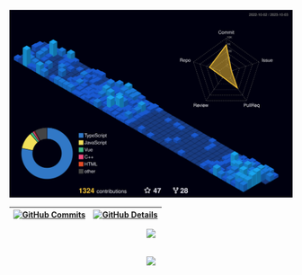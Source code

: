 ![Status](profile-3d-contrib/profile-night-view.svg)

| [![GitHub Commits](http://github-profile-summary-cards.vercel.app/api/cards/productive-time?username=HaroldoAnalytics&theme=dracula&utcOffset=-3)](https://github.com/vn7n24fzkq/github-profile-summary-cards) | [![GitHub Details](http://github-profile-summary-cards.vercel.app/api/cards/profile-details?username=HaroldoAnalytics&theme=dracula)](https://github.com/vn7n24fzkq/github-profile-summary-cards) |
| ----------------------------------------------------------------------------------------------------------------------------------------------------------------------------------------------------- | ---------------------------------------------------------------------------------------------------------------------------------------------------------------------------------------- |

  <div align="center" >
<a href="https://skillicons.dev"   >
  <img src="https://skillicons.dev/icons?i=git,vscode,css,html,github,linux,postman,postgres,discord,linkedin,instagram,python,powerbi,excel" />
</a>
  <br />

  </div>

##

   <div align="center" >
     <img src="https://github-profile-trophy.vercel.app/?username=HaroldoAnalytics&row=1&column=6&theme=dracula&margin-w=15&margin-h=15"/>
  </div>
